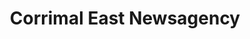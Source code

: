 ---
title: "Corrimal East Newsagency"
url: /east-corrimal/corrimal-east-newsagency/
shop: Zeitungen
---